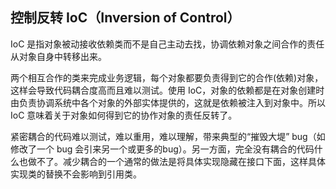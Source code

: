 ## 控制反转 IoC（Inversion of Control） ##

IoC 是指对象被动接收依赖类而不是自己主动去找，协调依赖对象之间合作的责任从对象自身中转移出来。

两个相互合作的类来完成业务逻辑，每个对象都要负责得到它的合作(依赖)对象，这样会导致代码耦合度高而且难以测试。使用 IoC，对象的依赖都是在对象创建时由负责协调系统中各个对象的外部实体提供的，这就是依赖被注入到对象中。所以 IoC 意味着关于对象如何得到它的协作对象的责任反转了。

紧密耦合的代码难以测试，难以重用，难以理解，带来典型的“摧毁大堤” bug（如修改了一个 bug 会引来另一个或更多的bug）。另一方面，完全没有耦合的代码什么也做不了。减少耦合的一个通常的做法是将具体实现隐藏在接口下面，这样具体实现类的替换不会影响到引用类。
